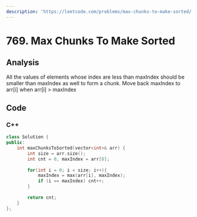 ```yaml
---
description: 'https://leetcode.com/problems/max-chunks-to-make-sorted/'
---
```


# 769. Max Chunks To Make Sorted

## Analysis

All the values of elements whose index are less than maxIndex should be smaller than maxIndex as well to form a chunk. Move back maxIndex to arr\[i\] when arr\[i\] &gt; maxIndex

## Code

### C++ 

```cpp
class Solution {
public:
    int maxChunksToSorted(vector<int>& arr) {
        int size = arr.size();
        int cnt = 0, maxIndex = arr[0];
        
        for(int i = 0; i < size; i++){
            maxIndex = max(arr[i], maxIndex);
            if (i == maxIndex) cnt++;
        }
        
        return cnt;
    }
};
```

